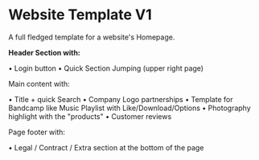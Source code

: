 # Website Template V1

A full fledged template for a website's Homepage.

<b>Header Section with:</b>

• Login button
• Quick Section Jumping (upper right page)

Main content with:

• Title + quick Search
• Company Logo partnerships
• Template for Bandcamp like Music Playlist with Like/Download/Options
• Photography highlight with the "products"
• Customer reviews

Page footer with:

• Legal / Contract / Extra section at the bottom of the page
